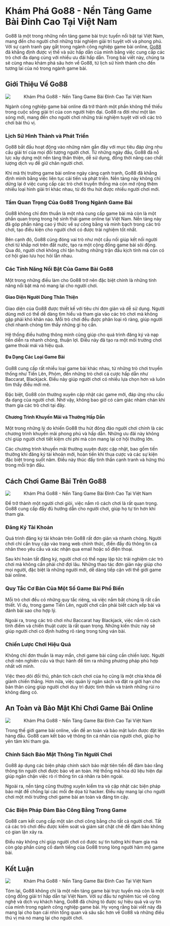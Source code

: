 <h1>Khám Phá Go88 - Nền Tảng Game Bài Đỉnh Cao Tại Việt Nam</h1><p>Go88 là một trong những nền tảng game bài trực tuyến nổi bật tại Việt Nam, mang đến cho người chơi những trải nghiệm giải trí tuyệt vời và phong phú. Với sự cạnh tranh gay gắt trong ngành công nghiệp game bài online, <a href="https://gamebaigo88.vip/">Go88</a> đã khẳng định được vị thế và sức hấp dẫn của mình bằng việc cung cấp các trò chơi đa dạng cùng với nhiều ưu đãi hấp dẫn. Trong bài viết này, chúng ta sẽ cùng nhau khám phá sâu hơn về Go88, từ lịch sử hình thành cho đến tương lai của nó trong ngành game bài.</p>
<h2>Giới Thiệu Về Go88</h2>
<div class="postImages" style="text-align: center;"><img style="max-width: 100%; height: auto; margin: 10px auto; display: block;" src="https://fastexpressvn.com/wp-content/uploads/2024/07/Khuyen-mai-va-uu-dai-tai-Go88.jpg" alt="Khám Phá Go88 - Nền Tảng Game Bài Đỉnh Cao Tại Việt Nam"></div>
<p>Ngành công nghiệp game bài online đã trở thành một phần không thể thiếu trong cuộc sống giải trí của con người hiện đại. Go88 ra đời như một làn sóng mới, mang đến cho người chơi những trải nghiệm tuyệt vời với các trò chơi bài thú vị.</p>
<h3>Lịch Sử Hình Thành và Phát Triển</h3>
<p>Go88 bắt đầu hoạt động vào những năm gần đây với mục tiêu đáp ứng nhu cầu giải trí của mọi đối tượng người chơi. Từ những ngày đầu, Go88 đã nỗ lực xây dựng một nền tảng thân thiện, dễ sử dụng, đồng thời nâng cao chất lượng dịch vụ để giữ chân người chơi.</p>
<p>Khi mà thị trường game bài online ngày càng cạnh tranh, Go88 đã khẳng định mình bằng việc liên tục cải tiến và phát triển. Nền tảng này không chỉ dừng lại ở việc cung cấp các trò chơi truyền thống mà còn mở rộng thêm nhiều loại hình giải trí khác nhau, từ đó thu hút được nhiều người chơi mới.</p>
<h3>Tầm Quan Trọng Của Go88 Trong Ngành Game Bài</h3>
<p>Go88 không chỉ đơn thuần là một nhà cung cấp game bài mà còn là một phần quan trọng trong hệ sinh thái game online tại Việt Nam. Nền tảng này đã góp phần nâng cao ý thức về sự công bằng và minh bạch trong các trò chơi, tạo điều kiện cho người chơi có được trải nghiệm tốt nhất.</p>
<p>Bên cạnh đó, Go88 cũng đóng vai trò như một cầu nối giúp kết nối người chơi từ khắp nơi trên đất nước, tạo ra một cộng đồng game bài sôi động. Qua đó, người chơi không chỉ tận hưởng những trận đấu kịch tính mà còn có cơ hội giao lưu học hỏi lẫn nhau.</p>
<h3>Các Tính Năng Nổi Bật Của Game Bài Go88</h3>
<p>Một trong những điều làm cho Go88 trở nên đặc biệt chính là những tính năng nổi bật mà nó mang lại cho người chơi.</p>
<h4>Giao Diện Người Dùng Thân Thiện</h4>
<p>Giao diện của Go88 được thiết kế với tiêu chí đơn giản và dễ sử dụng. Người dùng mới có thể dễ dàng tìm hiểu và tham gia vào các trò chơi mà không gặp phải khó khăn nào. Mỗi trò chơi đều được phân loại rõ ràng, giúp người chơi nhanh chóng tìm thấy những gì họ cần.</p>
<p>Hệ thống điều hướng thông minh cũng giúp cho quá trình đăng ký và nạp tiền diễn ra nhanh chóng, thuận lợi. Điều này đã tạo ra một môi trường chơi game thoải mái và hiệu quả.</p>
<h4>Đa Dạng Các Loại Game Bài</h4>
<p>Go88 cung cấp rất nhiều loại game bài khác nhau, từ những trò chơi truyền thống như Tiến Lên, Phỏm, đến những trò chơi cá cược hấp dẫn như Baccarat, Blackjack. Điều này giúp người chơi có nhiều lựa chọn hơn và luôn tìm thấy điều mới mẻ.</p>
<p>Đặc biệt, Go88 còn thường xuyên cập nhật các game mới, đáp ứng nhu cầu đa dạng của người chơi. Nhờ vậy, không bao giờ có cảm giác nhàm chán khi tham gia các trò chơi tại đây.</p>
<h4>Chương Trình Khuyến Mãi và Thưởng Hấp Dẫn</h4>
<p>Một trong những lý do khiến Go88 thu hút đông đảo người chơi chính là các chương trình khuyến mãi phong phú và hấp dẫn. Những ưu đãi này không chỉ giúp người chơi tiết kiệm chi phí mà còn mang lại cơ hội thưởng lớn.</p>
<p>Các chương trình khuyến mãi thường xuyên được cập nhật, bao gồm tiền thưởng khi đăng ký tài khoản mới, hoàn tiền khi thua cược và các sự kiện đặc biệt trong suốt năm. Điều này thúc đẩy tinh thần cạnh tranh và hứng thú trong mỗi trận đấu.</p>
<h2>Cách Chơi Game Bài Trên Go88</h2>
<div class="postImages" style="text-align: center;"><img style="max-width: 100%; height: auto; margin: 10px auto; display: block;" src="https://image.winudf.com/v2/image1/Y29tLmF1Z290YW10bS5nMDg4bTFfc2NyZWVuXzJfMTY0NDg3OTM4Ml8wMjM/screen-2.jpg?fakeurl=1&amp;type=.jpg" alt="Khám Phá Go88 - Nền Tảng Game Bài Đỉnh Cao Tại Việt Nam"></div>
<p>Để trở thành một người chơi giỏi, việc nắm rõ cách chơi là rất quan trọng. Go88 cung cấp đầy đủ hướng dẫn cho người chơi, giúp họ tự tin hơn khi tham gia.</p>
<h3>Đăng Ký Tài Khoản</h3>
<p>Quá trình đăng ký tài khoản trên Go88 rất đơn giản và nhanh chóng. Người chơi chỉ cần truy cập vào trang web chính thức, điền đầy đủ thông tin cá nhân theo yêu cầu và xác nhận qua email hoặc số điện thoại.</p>
<p>Sau khi hoàn tất đăng ký, người chơi có thể ngay lập tức trải nghiệm các trò chơi mà không cần phải chờ đợi lâu. Những thao tác đơn giản này giúp cho mọi người, đặc biệt là những người mới, dễ dàng tiếp cận với thế giới game bài online.</p>
<h3>Quy Tắc Cơ Bản Của Một Số Game Bài Phổ Biến</h3>
<p>Mỗi trò chơi đều có những quy tắc riêng, và việc nắm bắt chúng là rất cần thiết. Ví dụ, trong game Tiến Lên, người chơi cần phải biết cách xếp bài và đánh bài sao cho hợp lý.</p>
<p>Ngoài ra, trong các trò chơi như Baccarat hay Blackjack, việc nắm rõ cách tính điểm và chiến thuật cược là rất quan trọng. Những kiến thức này sẽ giúp người chơi có định hướng rõ ràng trong từng ván bài.</p>
<h3>Chiến Lược Chơi Hiệu Quả</h3>
<p>Không chỉ đơn thuần là may mắn, chơi game bài cũng cần chiến lược. Người chơi nên nghiên cứu và thực hành để tìm ra những phương pháp phù hợp nhất với mình.</p>
<p>Việc theo dõi đối thủ, phân tích cách chơi của họ cũng là một chìa khóa để giành chiến thắng. Hơn nữa, việc quản lý ngân sách và đặt ra giới hạn cho bản thân cũng giúp người chơi duy trì được tinh thần và tránh những rủi ro không đáng có.</p>
<h2>An Toàn và Bảo Mật Khi Chơi Game Bài Online</h2>
<div class="postImages" style="text-align: center;"><img style="max-width: 100%; height: auto; margin: 10px auto; display: block;" src="https://static.gameloop.com/img/a3ffd1c99e5e1bfebe12224243493423.jpg?imageMogr2/thumbnail/undefinedx266/format/webp" alt="Khám Phá Go88 - Nền Tảng Game Bài Đỉnh Cao Tại Việt Nam"></div>
<p>Trong thế giới game bài online, vấn đề an toàn và bảo mật luôn được đặt lên hàng đầu. Go88 cam kết bảo vệ thông tin cá nhân của người chơi, giúp họ yên tâm khi tham gia.</p>
<h3>Chính Sách Bảo Mật Thông Tin Người Chơi</h3>
<p>Go88 áp dụng các biện pháp chính sách bảo mật tiên tiến để đảm bảo rằng thông tin người chơi được bảo vệ an toàn. Hệ thống mã hóa dữ liệu hiện đại giúp ngăn chặn việc rò rỉ thông tin cá nhân ra bên ngoài.</p>
<p>Ngoài ra, nền tảng cũng thường xuyên kiểm tra và cập nhật các biện pháp bảo mật để chống lại các mối đe dọa từ hacker. Điều này mang lại cho người chơi một môi trường chơi game bài an toàn và đáng tin cậy.</p>
<h3>Các Biện Pháp Đảm Bảo Công Bằng Trong Game</h3>
<p>Go88 cam kết cung cấp một sân chơi công bằng cho tất cả người chơi. Tất cả các trò chơi đều được kiểm soát và giám sát chặt chẽ để đảm bảo không có gian lận xảy ra.</p>
<p>Điều này không chỉ giúp người chơi có được sự tin tưởng khi tham gia mà còn góp phần củng cố danh tiếng của Go88 trong lòng người hâm mộ game bài.</p>
<h2>Kết Luận</h2>
<div class="postImages" style="text-align: center;"><img style="max-width: 100%; height: auto; margin: 10px auto; display: block;" src="https://live.staticflickr.com/65535/52276366064_199ae40488_c.jpg" alt="Khám Phá Go88 - Nền Tảng Game Bài Đỉnh Cao Tại Việt Nam"></div>
<p>Tóm lại, Go88 không chỉ là một nền tảng game bài trực tuyến mà còn là một cộng đồng giải trí hấp dẫn tại Việt Nam. Với sự đầu tư nghiêm túc về công nghệ và dịch vụ khách hàng, Go88 đã chứng tỏ được sự hiệu quả và uy tín của mình trong ngành công nghiệp game bài. Hy vọng rằng bài viết này đã mang lại cho bạn cái nhìn tổng quan và sâu sắc hơn về Go88 và những điều thú vị mà nó mang lại cho người chơi.</p>
